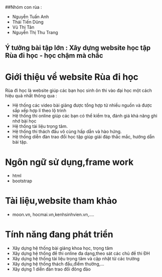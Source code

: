 ##Nhóm con rùa :
- Nguyễn Tuấn Anh
- Thái Tiến Dũng
- Vũ Thị Tân
- Nguyễn Thị Thu Trang
## Ý tưởng bài tập lớn : Xây dựng website học tập Rùa đi học - học chậm mà chắc
# Giới thiệu về website Rùa đi học
Rùa đi học là website giúp các bạn học sinh ôn thi vào đại học một cách hiệu quả nhất thông qua :
- Hệ thống các video bài giảng được tổng hợp từ nhiều nguồn và được sắp xếp hợp lí theo lộ trình
- Hệ thống thi online giúp các bạn có thể kiểm tra, đánh giá khả năng ghi nhớ bài học
- Hệ thống tài liệu trọng tâm.
- Hệ thống thi thách đấu vô cùng hấp dẫn và hào hứng.
- Hệ thống diễn đàn trao đổi học tập giúp giải đáp thắc mắc, hướng dẫn bài tập.
# Ngôn ngữ sử dụng,frame work
- html
- bootstrap
# Tài liệu,website tham khảo
- moon.vn, hocmai.vn,kenhsinhvien.vn,....
# Tính năng đang phát triển
- Xây dựng hệ thống bài giảng khoa học, trọng tâm
- Xây dựng hệ thống đề thi online đa dạng,theo sát các chủ đề thi ĐH
- Xây dựng hệ thống tài liệu trọng tâm và cập nhật từ các trường
- Xây dựng hệ thống thách đấu,điểm thưởng,...
- Xây dựng 1 diễn đàn trao đổi đông đảo
